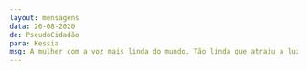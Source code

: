 ```yaml
---
layout: mensagens
data: 26-08-2020
de: PseudoCidadão
para: Kessia
msg: A mulher com a voz mais linda do mundo. Tão linda que atraiu a luz do sol, a beleza da lua e o aroma das flores pra si. Tudo só pela mensagem que emana. Maravilhosa demais.
---
```

